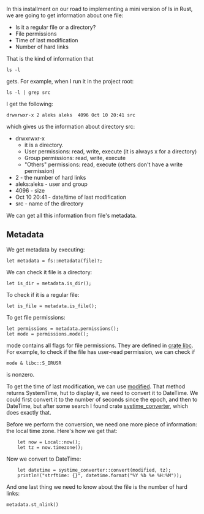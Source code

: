 In this installment on our road to implementing a mini version of ls
in Rust, we are going to get information about one file:

- Is it a regular file or a directory?
- File permissions
- Time of last modification
- Number of hard links

That is the kind of information that

    ls -l

gets. For example, when I run it in the project root:

    ls -l | grep src

I get the following:

    drwxrwxr-x 2 aleks aleks  4096 Oct 10 20:41 src

which gives us the information about directory src:

- drwxrwxr-x
  - it is a directory.
  - User permissions: read, write, execute (it is always x for a directory)
  - Group permissions: read, write, execute
  - "Others" permissions: read, execute (others don't have a write permission)
- 2 - the number of hard links
- aleks:aleks - user and group
- 4096 - size
- Oct 10 20:41 - date/time of last modification
- src - name of the directory

We can get all this information from file's metadata.

## Metadata

We get metadata by executing:

    let metadata = fs::metadata(file)?;

We can check it file is a directory:

    let is_dir = metadata.is_dir();

To check if it is a regular file:

    let is_file = metadata.is_file();

To get file permissions:

```
let permissions = metadata.permissions();
let mode = permissions.mode();
```

mode contains all flags for file permissions. They are defined in
[crate libc](https://docs.rs/libc/latest/libc/).
For example, to check if the file has user-read permission, we
can check if

    mode & libc::S_IRUSR

is nonzero.

To get the time of last modification, we can use
[modified](https://doc.rust-lang.org/std/fs/struct.Metadata.html#method.modified).
That method returns SystemTime, hut to display it, we need to convert it
to DateTime. We could first convert it to the number of seconds since the
epoch, and then to DateTime, but after some search I found crate
[systime_converter](https://lib.rs/crates/systime_converter), which does
exactly that.

Before we perform the conversion, we need one more piece of information:
the local time zone. Here's how we get that:

```
    let now = Local::now();
    let tz = now.timezone();
```

Now we convert to DateTime:

```
    let datetime = systime_converter::convert(modified, tz);
    println!("strftime: {}", datetime.format("%Y %b %e %H:%M"));
```

And one last thing we need to know about the file is the number of hard
links:

    metadata.st_nlink()


